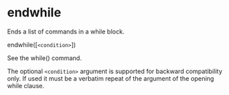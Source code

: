   

# endwhile  
Ends a list of commands in a while block.  

endwhile([```<condition>```])

  

See the while() command.  

The optional ```<condition>``` argument is supported for backward compatibility
only. If used it must be a verbatim repeat of the argument of the opening
while clause.  

